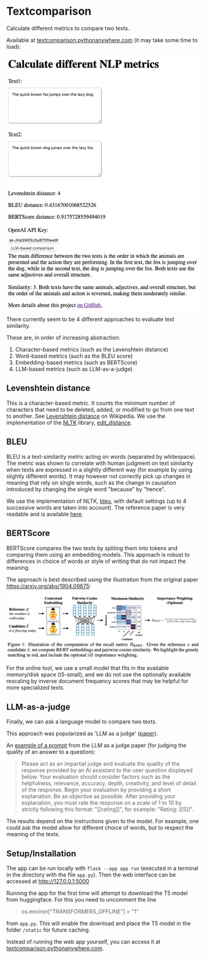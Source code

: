 # Textcomparison

Calculate different metrics to compare two texts.

Available at <a href="http://textcomparison.pythonanywhere.com" target="_blank">textcomparison.pythonanywhere.com</a> (it may take some time to load):

![Screenshot of the app](static/screenshot-app.png "Screenshot of the app")

There currently seem to be 4 different approaches to evaluate text similarity. 

These are, in order of increasing abstraction:

1. Character-based metrics (such as the Levenshtein distance)
2. Word-based metrics (such as the BLEU score)
3. Embedding-based metrics (such as BERTScore)
4. LLM-based metrics (such as LLM-as-a-judge)


## Levenshtein distance

This is a character-based metric. It counts the minimum number of characters that need to be deleted, added, or modified to go from one text to another. See [Levenshtein distance](https://en.wikipedia.org/wiki/Levenshtein_distance) on Wikipedia. We use the implementation of the [NLTK](https://www.nltk.org) library, [edit_distance](https://www.nltk.org/api/nltk.metrics.distance.html#nltk.metrics.distance.edit_distance).


## BLEU

BLEU is a text-similarity metric acting on words (separated by whitespace). The metric was shown to correlate with human judgment on text similarity when texts are expressed in a slightly different way (for example by using slightly different words). It may however not correctly pick up changes in meaning that rely on single words, such as the change in causation introduced by changing the single word "because" by "hence". 

We use the implementation of NLTK, [bleu](https://www.nltk.org/api/nltk.translate.bleu), with default settings (up to 4 successive words are taken into account). The reference paper is very readable and is available [here](https://www.aclweb.org/anthology/P02-1040.pdf).


## BERTScore

BERTScore compares the two texts by spliting them into tokens and comparing them using an embedding models. This approach is robust to differences in choice of words or style of writing that do not impact the meaning.

The approach is best described using the illustration from the original paper https://arxiv.org/abs/1904.09675:

![Illustration of BERTScore](static/BERTScore.png "Illustration of BERTScore")

For the online tool, we use a small model that fits in the available memory/disk space (t5-small), and we do not use the optionally available rescaling by inverse document frequency scores that may be helpful for more specialized texts.


## LLM-as-a-judge

Finally, we can ask a language model to compare two texts. 

This approach was popularized as 'LLM as a judge' ([paper](https://arxiv.org/pdf/2306.05685)).


An [example of a prompt](https://github.com/lm-sys/FastChat/blob/main/fastchat/llm_judge/data/judge_prompts.jsonl) from the LLM as a judge paper (for judging the quality of an answer to a question):

> Please act as an impartial judge and evaluate the quality of the response provided by an AI assistant to the user question displayed below. Your evaluation should consider factors such as the helpfulness, relevance, accuracy, depth, creativity, and level of detail of the response. Begin your evaluation by providing a short explanation. Be as objective as possible. After providing your explanation, you must rate the response on a scale of 1 to 10 by strictly following this format: \"[[rating]]\", for example: \"Rating: [[5]]\".

The results depend on the instructions given to the model. For example, one could ask the model allow for different choice of words, but to respect the meaning of the texts.




## Setup/Installation

The app can be run locally with `flask --app app run` (executed in a terminal in the directory with the file `app.py`). Then the web interface can be accessed at http://127.0.0.1:5000 

Running the app for the first time will attempt to download the T5 model from huggingface. For this you need to uncomment the line

> os.environ["TRANSFORMERS_OFFLINE"] = "1"

from `app.py`. This will enable the download and place the T5 model in the folder `/static` for future caching.

Instead of running the web app yourself, you can access it at <a href="http://textcomparison.pythonanywhere.com" target="_blank">textcomparison.pythonanywhere.com</a>.